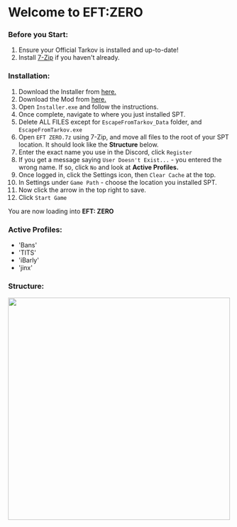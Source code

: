 # Welcome to EFT:ZERO

### Before you Start:

1. Ensure your Official Tarkov is installed and up-to-date!
2. Install [7-Zip](https://www.7-zip.org/a/7z2409-x64.exe) if you haven't already.

### Installation:

1. Download the Installer from [here.](https://syncade.gg/spt)
2. Download the Mod from [here.](https://syncade.gg/zero)
3. Open `Installer.exe` and follow the instructions.
4. Once complete, navigate to where you just installed SPT.
5. Delete ALL FILES except for `EscapeFromTarkov_Data` folder, and `EscapeFromTarkov.exe`
6. Open `EFT ZERO.7z` using 7-Zip, and move all files to the root of your SPT location. It should look like the **Structure** below.
5. Enter the exact name you use in the Discord, click `Register`
6. If you get a message saying `User Doesn't Exist...` - you entered the wrong name. If so, click `No` and look at **Active Profiles.**
6. Once logged in, click the Settings icon, then `Clear Cache` at the top.
7. In Settings under `Game Path` - choose the location you installed SPT.
8. Now click the arrow in the top right to save.
9. Click `Start Game`

You are now loading into **EFT: ZERO**

### Active Profiles:

- 'Bans'
- 'TITS'
- 'iBarly'
- 'jinx'

### Structure:
<img src="https://gitfront.io/r/bansakai/em1m9ZL7VfDC/ZERO/raw/Resources/Structure.png" width="500" /><br>
